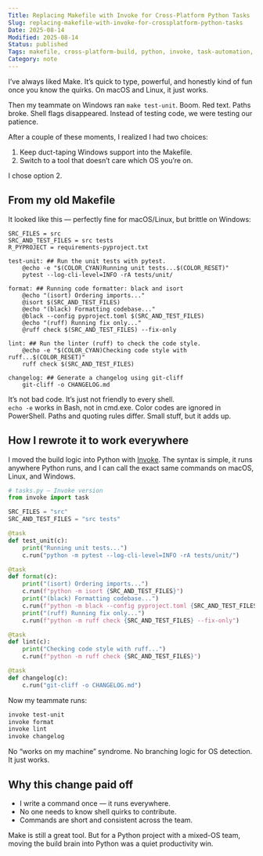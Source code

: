 ```yaml
---
Title: Replacing Makefile with Invoke for Cross-Platform Python Tasks
Slug: replacing-makefile-with-invoke-for-crossplatform-python-tasks
Date: 2025-08-14
Modified: 2025-08-14
Status: published
Tags: makefile, cross-platform-build, python, invoke, task-automation, developer-experience, windows, macos, linux, team-collaboration, build-tools, portable-scripts
Category: note
---
```

I’ve always liked Make. It’s quick to type, powerful, and honestly kind of fun once you know the quirks. On macOS and Linux, it just works.

Then my teammate on Windows ran `make test-unit`. Boom. Red text. Paths broke. Shell flags disappeared. Instead of testing code, we were testing our patience.

After a couple of these moments, I realized I had two choices:

1. Keep duct-taping Windows support into the Makefile.
2. Switch to a tool that doesn’t care which OS you’re on.

I chose option 2.

## From my old Makefile

It looked like this — perfectly fine for macOS/Linux, but brittle on Windows:

```make
SRC_FILES = src
SRC_AND_TEST_FILES = src tests
R_PYPROJECT = requirements-pyproject.txt

test-unit: ## Run the unit tests with pytest.
	@echo -e "$(COLOR_CYAN)Running unit tests...$(COLOR_RESET)"
	pytest --log-cli-level=INFO -rA tests/unit/

format: ## Running code formatter: black and isort
	@echo "(isort) Ordering imports..."
	@isort $(SRC_AND_TEST_FILES)
	@echo "(black) Formatting codebase..."
	@black --config pyproject.toml $(SRC_AND_TEST_FILES)
	@echo "(ruff) Running fix only..."
	@ruff check $(SRC_AND_TEST_FILES) --fix-only

lint: ## Run the linter (ruff) to check the code style.
	@echo -e "$(COLOR_CYAN)Checking code style with ruff...$(COLOR_RESET)"
	ruff check $(SRC_AND_TEST_FILES)

changelog: ## Generate a changelog using git-cliff
	git-cliff -o CHANGELOG.md
```

It’s not bad code. It’s just not friendly to every shell.  
`echo -e` works in Bash, not in cmd.exe. Color codes are ignored in PowerShell. Paths and quoting rules differ. Small stuff, but it adds up.

## How I rewrote it to work everywhere

I moved the build logic into Python with [Invoke](https://www.pyinvoke.org/). The syntax is simple, it runs anywhere Python runs, and I can call the exact same commands on macOS, Linux, and Windows.

```python
# tasks.py — Invoke version
from invoke import task

SRC_FILES = "src"
SRC_AND_TEST_FILES = "src tests"

@task
def test_unit(c):
    print("Running unit tests...")
    c.run("python -m pytest --log-cli-level=INFO -rA tests/unit/")

@task
def format(c):
    print("(isort) Ordering imports...")
    c.run(f"python -m isort {SRC_AND_TEST_FILES}")
    print("(black) Formatting codebase...")
    c.run(f"python -m black --config pyproject.toml {SRC_AND_TEST_FILES}")
    print("(ruff) Running fix only...")
    c.run(f"python -m ruff check {SRC_AND_TEST_FILES} --fix-only")

@task
def lint(c):
    print("Checking code style with ruff...")
    c.run(f"python -m ruff check {SRC_AND_TEST_FILES}")

@task
def changelog(c):
    c.run("git-cliff -o CHANGELOG.md")
```

Now my teammate runs:

```bash
invoke test-unit
invoke format
invoke lint
invoke changelog
```

No “works on my machine” syndrome. No branching logic for OS detection. It just works.

## Why this change paid off

- I write a command once — it runs everywhere.
- No one needs to know shell quirks to contribute.
- Commands are short and consistent across the team.

Make is still a great tool. But for a Python project with a mixed-OS team, moving the build brain into Python was a quiet productivity win.